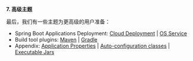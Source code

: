 **7. 高级主题**

最后，我们有一些主题为更高级的用户准备：

* Spring Boot Applications Deployment: [Cloud Deployment]() | [OS Service]()
* Build tool plugins: [Maven]() | [Gradle]()
* Appendix: [Application Properties]() | [Auto-configuration classes]() | [Executable Jars]()
